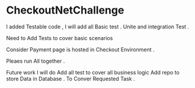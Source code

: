 # CheckoutNetChallenge

I added Testable code , I will add all Basic test . Unite and integration Test .

Need to Add Tests to cover basic scenarios

Consider Payment page is hosted in Checkout Environment .

Pleaes run All together .

Future work I will do 
Add all test to cover all business logic 
Add repo to store Data in Database .
To Conver Requested Task .


